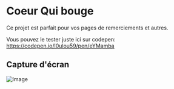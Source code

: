 # Coeur Qui bouge
Ce projet est parfait pour vos pages de remerciements et autres.

Vous pouvez le tester juste ici sur codepen: https://codepen.io/l0ulou59/pen/eYMamba
## Capture d'écran

![Image]([https://via.placeholder.com/468x300?text=App+Screenshot+Here](http://image.noelshack.com/fichiers/2023/01/7/1673178039-coeur.jpg))
